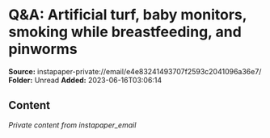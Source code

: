 # Q&A: Artificial turf, baby monitors, smoking while breastfeeding, and pinworms

**Source:** instapaper-private://email/e4e83241493707f2593c2041096a36e7/
**Folder:** Unread
**Added:** 2023-06-16T03:06:14




## Content
*Private content from instapaper_email*
